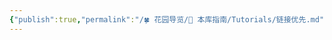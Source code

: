 ```yaml
---
{"publish":true,"permalink":"/🍀 花园导览/🧰 本库指南/Tutorials/链接优先.md","aliases":"link first","title":"链接优先","created":"2023-02-28","modified":"2023-03-14","published":"2025-07-07T17:10:23.992+08:00","cssclasses":""}
---
```



